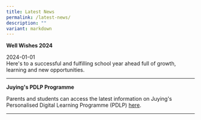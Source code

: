 ```yaml
---
title: Latest News
permalink: /latest-news/
description: ""
variant: markdown
---
```

<p><strong>Well Wishes 2024</strong></p>
<p>2024-01-01<br>Here's to a successful and fulfilling school year ahead full of growth, learning and new opportunities.</p>
<hr>







<p><strong>Juying's PDLP Programme</strong></p>
<p>Parents and students can access the latest information on Juying's Personalised Digital Learning Programme (PDLP) <a href="/programmes/personalised-digital-learning-programme-pdlp" rel="noopener">here</a>.&nbsp;</p>
<hr>